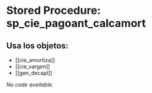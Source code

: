 # Stored Procedure: sp_cie_pagoant_calcamort

## Usa los objetos:
- [[cie_amortiza]]
- [[cie_vargen]]
- [[gen_decapl]]

*No code available.*
